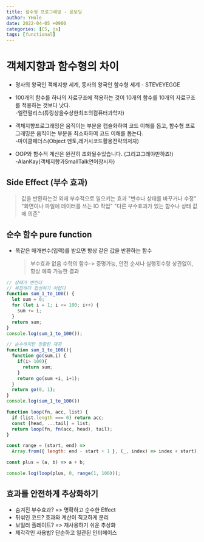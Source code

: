 ```yaml
---
title: 함수형 프로그래밍 - 온보딩
author: YHole
date: 2022-04-05 +0900
categories: [CS, js]
tags: [functional]
---
```


# 객체지향과 함수형의 차이

- 명사의 왕국인 객체지향 세계, 동사의 왕국인 함수형 세계 - STEVEYEGGE
- 100개의 함수를 하나의 자료구조에 적용하는 것이
  10개의 함수를 10개의 자료구조를 적용하는 것보다 낫다.  
  -엘런펄리스(튜링상을수상한최조의컴퓨터과학자)

- 객체지향프로그래밍은 움직이는 부분을 캡슐화하여 코드 이해를 돕고,
  함수형 프로그래밍은 움직이는 부분을 최소화하여 코드 이해를 돕는다.  
  -마이클페더스(Object 멘토,레거시코드활용전략의저자)

- OOP와 함수적 계산은 완전히 조화될수있습니다. (그리고그래야만하죠!)  
  -AlanKay(객체지향과SmallTalk언어창시자)

## Side Effect (부수 효과)

> 값을 반환하는것 외에 부수적으로 일으키는 효과
> "변수나 상태를 바꾸거나 수정"
> "화면이나 파일에 데이터를 쓰는 IO 작업"
> "다른 부수효과가 있는 함수나 상태 값에 의존"

## 순수 함수 pure function

- 똑같은 매개변수(입력)를 받으면 항상 같은 값을 반환하는 함수
  > 부수효과 없음
  > 수학의 함수-> 증명가능, 안전
  > 순서나 실행횟수랑 상관없이, 항상 예측 가능한 결과

```javascript
// 상태가 변한다
// 복잡하다 합성하기 어렵다
function sum_1_to_100() {
  let sum = 0;
  for (let i = 1; i <= 100; i++) {
    sum += i;
  }
  return sum;
}
console.log(sum_1_to_100());
```

```javascript
// 순수하지만 장황한 재귀
function sum_1_to_100(){​
  function go(sum,i) {
    if(i> 100){​
      return sum;​
    }​
    return go(sum +i, i+1);​
  }
  return go(0, 1);​
}
console.log(sum_1_to_100())
```

```javascript
function loop(fn, acc, list) {
  if (list.length === 0) return acc;
  const [head, ...tail] = list;
  return loop(fn, fn(acc, head), tail);
}

const range = (start, end) =>
  Array.from({ length: end - start + 1 }, (_, index) => index + start);

const plus = (a, b) => a + b;

console.log(loop(plus, 0, range(1, 100)));
```

## 효과를 안전하게 추상화하기

- 숨겨진 부수효과? => 명확하고 순수한 Effect
- 뒤섞인 코드? 효과와 계산이 직교하게 분리
- 보일러 플레이트? => 재사용하기 쉬운 추상화
- 제각각인 사용법? 단순하고 일관된 인터페이스
